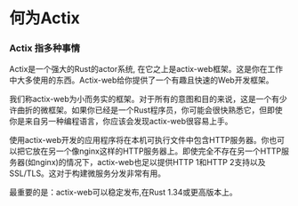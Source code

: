 # 何为Actix

### Actix 指多种事情

Actix是一个强大的Rust的actor系统, 在它之上是actix-web框架。这是你在工作中大多使用的东西。Actix-web给你提供了一个有趣且快速的Web开发框架。

我们称actix-web为小而务实的框架。对于所有的意图和目的来说，这是一个有少许曲折的微框架。如果你已经是一个Rust程序员，你可能会很快熟悉它，但即使你是来自另一种编程语言，你应该会发现actix-web很容易上手。

使用actix-web开发的应用程序将在本机可执行文件中包含HTTP服务器。你也可以把它放在另一个像nginx这样的HTTP服务器上。即使完全不存在另一个HTTP服务器(如nginx)的情况下，actix-web也足以提供HTTP 1和HTTP 2支持以及SSL/TLS。这对于构建微服务分发非常有用。

最重要的是：actix-web可以稳定发布,在Rust 1.34或更高版本上。
